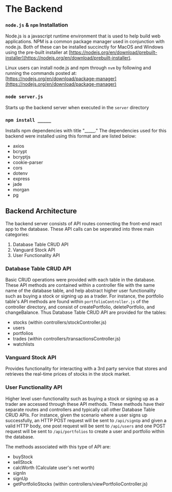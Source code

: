 # The Backend

### `node.js` & `npm` Installation

Node.js is a javascript runtime environment that is used to help build web applications. NPM is a common 
package manager used in conjunction with node.js. Both of these can be installed succinctly for MacOS and 
Windows using the pre-built installer at [https://nodejs.org/en/download/prebuilt-installer](https://nodejs.org/en/download/prebuilt-installer).

Linux users can install node.js and npm through `nvm` by following and running the commands posted at:
[https://nodejs.org/en/download/package-manager](https://nodejs.org/en/download/package-manager)

### `node server.js`

Starts up the backend server when executed in the `server` directory

### `npm install _____`

Installs npm dependencies with title "_____." The dependencies used for this backend were installed using
this format and are listed below:
* axios
* bcrypt
* bcryptjs
* cookie-parser
* cors
* dotenv
* express
* jade
* morgan
* pg

## Backend Architecture

The backend server consists of API routes connecting the front-end react app to the database.
These API calls can be seperated into three main categories:

1. Database Table CRUD API
2. Vanguard Stock API
3. User Functionality API

### Database Table CRUD API

Basic CRUD operations were provided with each table in the database. These API methods are contained within
a controller file with the same name of the database table, and help abstract higher user functionality
such as buying a stock or signing up as a trader. For instance, the portfolio table's API methods are found 
within `portfolioController.js` of the controller directory, and consist of createPortfolio, deletePortfolio,
and changeBalance. Thus Database Table CRUD API are provided for the tables:

* stocks (within controllers/stockController.js)
* users
* portfolios
* trades (within controllers/transactionsController.js)
* watchlists


### Vanguard Stock API

Provides functionality for interacting with a 3rd party service that stores and retrieves the real-time prices
of stocks in the stock market.

### User Functionality API

Higher level user-functionality such as buying a stock or signing up as a trader are accessed through these API
methods. These methods have their separate routes and controllers and typically call other Database Table CRUD 
APIs. For instance, given the scenario where a user signs up successfully, an HTTP POST request will be sent to
`/api/signUp` and given a valid HTTP body, one post request will be sent to `/api/users` and one POST request 
will be sent to `/api/portfolios` to create a user and portfolio within the database.

The methods associated with this type of API are:
- buyStock
- sellStock
- calcWorth  (Calculate user's net worth)
- signIn
- signUp
- getPortfolioStocks (within controllers/viewPortfolioController.js)


